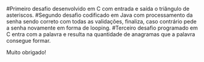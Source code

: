 #Primeiro desafio desenvolvido em C com entrada e saída o triângulo de asteriscos.
#Segundo desafio codificado em Java com processamento da senha sendo correto com todas as validações, finaliza, caso contrário pede a senha novamente em forma de looping.
#Terceiro desafio programado em C entra com a palavra e resulta na quantidade de anagramas que a palavra consegue formar.


Muito obrigado!